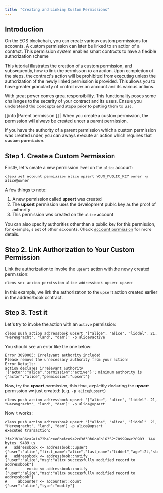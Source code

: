 ```yaml
---
title: "Creating and Linking Custom Permissions"
---
```


## Introduction

On the EOS blockchain, you can create various custom permissions for accounts.  A custom permission can later be linked to an action of a contract.  This permission system enables smart contracts to have a flexible authorization scheme.

This tutorial illustrates the creation of a custom permission, and subsequently, how to link the permission to an action. Upon completion of the steps, the contract's action will be prohibited from executing unless the authorization of the newly linked permission is provided. This allows you to have greater granularity of control over an account and its various actions.

With great power comes great responsibility. This functionality poses some challenges to the security of your contract and its users. Ensure you understand the concepts and steps prior to putting them to use.

[[info |Parent permission ]]
| When you create a custom permission, the permission will always be created under a parent permission.

If you have the authority of a parent permission which a custom permission was created under, you can always execute an action which requires that custom permission.

## Step 1. Create a Custom Permission

Firstly, let's create a new permission level on the `alice` account:

```shell
cleos set account permission alice upsert YOUR_PUBLIC_KEY owner -p alice@owner
```

A few things to note:

1. A new permission called **upsert** was created
2. The **upsert** permission uses the development public key as the proof of authority
3. This permission was created on the `alice` account

You can also specify authorities other than a public key for this permission, for example, a set of other accounts. Check [account permission](http://docs.eosnetwork.com/leap/latest/cleos/command-reference/set/set-account) for more details.

## Step 2. Link Authorization to Your Custom Permission

Link the authorization to invoke the `upsert` action with the newly created permission:

```shell
cleos set action permission alice addressbook upsert upsert
```

In this example, we link the authorization to the `upsert` action created earlier in the addressbook contract.

## Step 3. Test it

Let's try to invoke the action with an `active` permission:

```shell
cleos push action addressbook upsert '["alice", "alice", "liddel", 21, "Herengracht", "land", "dam"]' -p alice@active
```

You should see an error like the one below:

```text
Error 3090005: Irrelevant authority included
Please remove the unnecessary authority from your action!
Error Details:
action declares irrelevant authority '{"actor":"alice","permission":"active"}'; minimum authority is {"actor":"alice","permission":"upsert"}
```

Now, try the **upsert** permission, this time, explicitly declaring the **upsert** permission we just created: (e.g. `-p alice@upsert`)

```text
cleos push action addressbook upsert '["alice", "alice", "liddel", 21, "Herengracht", "land", "dam"]' -p alice@upsert
```

Now it works:

```text
cleos push action addressbook upsert '["alice", "alice", "liddel", 21, "Herengracht", "land", "dam"] -p alice@upsert
executed transaction:

2fe21b1a86ca2a1a72b48cee6bebce9a2c83d30b6c48b16352c70999e4c20983  144 bytes  9489 us
#   addressbook <= addressbook::upsert          {"user":"alice","first_name":"alice","last_name":"liddel","age":21,"street":"Herengracht","city":"land",...
#   addressbook <= addressbook::notify          {"user":"alice","msg":"alice successfully modified record to addressbook"}
#         eosio <= addressbook::notify          {"user":"alice","msg":"alice successfully modified record to addressbook"}
#     abcounter <= abcounter::count             {"user":"alice","type":"modify"}
```
